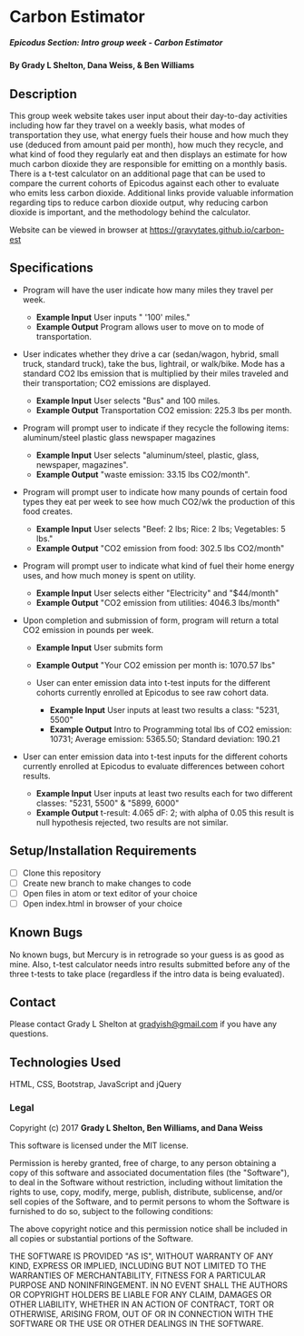 # Carbon Estimator

##### Epicodus Section: Intro group week - Carbon Estimator

#### By Grady L Shelton, Dana Weiss, & Ben Williams

## Description

This group week website takes user input about their day-to-day activities including how far they travel on a weekly basis,  what modes of transportation they use, what energy fuels their house and how much they use (deduced from amount paid per month), how much they recycle, and what kind of food they regularly eat and then displays an estimate for how much carbon dioxide they are responsible for emitting on a monthly basis. There is a t-test calculator on an additional page that can be used to compare the current cohorts of Epicodus against each other to evaluate who emits less carbon dioxide. Additional links provide valuable information regarding tips to reduce carbon dioxide output, why reducing carbon dioxide is important, and the methodology behind the calculator.

Website can be viewed in browser at https://gravytates.github.io/carbon-est

## Specifications

* Program will have the user indicate how many miles they travel per week.
  * **Example Input** User inputs " '100' miles."
  * **Example Output** Program allows user to move on to mode of transportation.

* User indicates whether they drive a car (sedan/wagon, hybrid, small truck, standard truck), take the bus, lightrail, or walk/bike. Mode has a standard CO2 lbs emission that is multiplied by their miles traveled and their transportation; CO2 emissions are displayed.
  * **Example Input** User selects "Bus" and 100 miles.
  * **Example Output** Transportation CO2 emission: 225.3 lbs per month.

* Program will prompt user to indicate if they recycle the following items:          
    aluminum/steel
    plastic
    glass
    newspaper
    magazines
  * **Example Input** User selects "aluminum/steel, plastic, glass, newspaper, magazines".
  * **Example Output** "waste emission: 33.15 lbs CO2/month".

* Program will prompt user to indicate how many pounds of certain food types they eat per week to see how much CO2/wk the production of this food creates.
  * **Example Input** User selects "Beef: 2 lbs; Rice: 2 lbs; Vegetables: 5 lbs."
  * **Example Output** "CO2 emission from food: 302.5 lbs CO2/month"

* Program will prompt user to indicate what kind of fuel their home energy uses, and how much money is spent on utility.
  * **Example Input** User selects either "Electricity" and "$44/month"
  * **Example Output** "CO2 emission from utilities: 4046.3 lbs/month"

* Upon completion and submission of form, program will return a total CO2 emission in pounds per week.
  * **Example Input** User submits form
  * **Example Output** "Your CO2 emission per month is: 1070.57 lbs"

  * User can enter emission data into t-test inputs for the different cohorts currently enrolled at Epicodus to see raw cohort data.
    * **Example Input** User inputs at least two results a class: "5231, 5500"
    * **Example Output** Intro to Programming total lbs of CO2 emission: 10731; Average emission: 5365.50; Standard deviation: 190.21

* User can enter emission data into t-test inputs for the different cohorts currently enrolled at Epicodus to evaluate differences between cohort results.
  * **Example Input** User inputs at least two results each for two different classes: "5231, 5500" & "5899, 6000"
  * **Example Output** t-result: 4.065 dF: 2; with alpha of 0.05 this result is null hypothesis rejected, two results are not similar.

## Setup/Installation Requirements

- [ ] Clone this repository
- [ ] Create new branch to make changes to code
- [ ] Open files in atom or text editor of your choice
- [ ] Open index.html in browser of your choice

## Known Bugs
No known bugs, but Mercury is in retrograde so your guess is as good as mine.
Also, t-test calculator needs intro results submitted before any of the three t-tests to take place (regardless if the intro data is being evaluated).

## Contact

Please contact Grady L Shelton at gradyish@gmail.com if you have any questions.

## Technologies Used

HTML, CSS, Bootstrap, JavaScript and jQuery

### Legal

Copyright (c) 2017 **Grady L Shelton, Ben Williams, and Dana Weiss**

This software is licensed under the MIT license.

Permission is hereby granted, free of charge, to any person obtaining a copy
of this software and associated documentation files (the "Software"), to deal
in the Software without restriction, including without limitation the rights
to use, copy, modify, merge, publish, distribute, sublicense, and/or sell
copies of the Software, and to permit persons to whom the Software is
furnished to do so, subject to the following conditions:

The above copyright notice and this permission notice shall be included in
all copies or substantial portions of the Software.

THE SOFTWARE IS PROVIDED "AS IS", WITHOUT WARRANTY OF ANY KIND, EXPRESS OR
IMPLIED, INCLUDING BUT NOT LIMITED TO THE WARRANTIES OF MERCHANTABILITY,
FITNESS FOR A PARTICULAR PURPOSE AND NONINFRINGEMENT. IN NO EVENT SHALL THE
AUTHORS OR COPYRIGHT HOLDERS BE LIABLE FOR ANY CLAIM, DAMAGES OR OTHER
LIABILITY, WHETHER IN AN ACTION OF CONTRACT, TORT OR OTHERWISE, ARISING FROM,
OUT OF OR IN CONNECTION WITH THE SOFTWARE OR THE USE OR OTHER DEALINGS IN
THE SOFTWARE.
